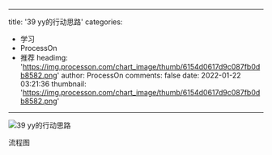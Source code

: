 
---
title: '39 yy的行动思路'
categories: 
 - 学习
 - ProcessOn
 - 推荐
headimg: 'https://img.processon.com/chart_image/thumb/6154d0617d9c087fb0db8582.png'
author: ProcessOn
comments: false
date: 2022-01-22 03:21:36
thumbnail: 'https://img.processon.com/chart_image/thumb/6154d0617d9c087fb0db8582.png'
---

<div>   
<img class="thumb" alt="39 yy的行动思路" src="https://img.processon.com/chart_image/thumb/6154d0617d9c087fb0db8582.png" referrerpolicy="no-referrer">
<p>流程图</p>  
</div>
            